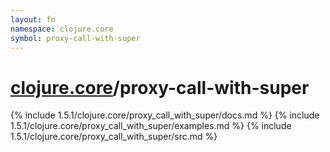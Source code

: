 ```yaml
---
layout: fn
namespace: clojure.core
symbol: proxy-call-with-super
---
```


# [clojure.core](../)/proxy-call-with-super

{% include 1.5.1/clojure.core/proxy_call_with_super/docs.md %}
{% include 1.5.1/clojure.core/proxy_call_with_super/examples.md %}
{% include 1.5.1/clojure.core/proxy_call_with_super/src.md %}

